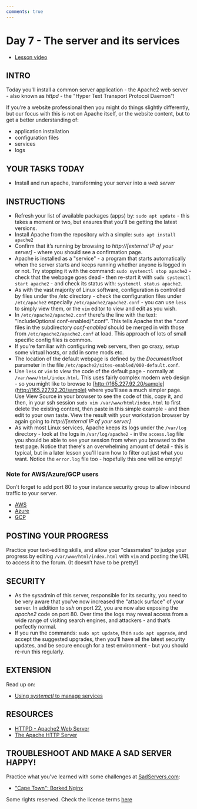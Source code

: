 ```yaml
---
comments: true
---
```

# Day 7 - The server and its services

* [Lesson video](https://youtu.be/VzXwO0qq-bg)

## INTRO

Today you'll install a common server application - the Apache2 web server - also known as *httpd* - the "Hyper Text Transport Protocol Daemon"!

If you’re a website professional then you might do things slightly differently, but our focus with this is not on Apache itself, or the website content, but to get a better understanding of:

* application installation
* configuration files
* services
* logs

## YOUR TASKS TODAY

* Install and run apache, transforming your server into a _web server_

## INSTRUCTIONS

* Refresh your list of available packages (apps) by: `sudo apt update` - this takes a moment or two, but ensures that you'll be getting the latest versions.
* Install Apache from the repository with a simple:  `sudo apt install apache2`
* Confirm that it’s running by browsing to _http://[external IP of your server]_  - where you should see a confirmation page.
* Apache is installed as a "service" - a program that starts automatically when the server starts and keeps running whether anyone is logged in or not. Try stopping it with the command: `sudo systemctl stop apache2` - check that the webpage goes dead - then re-start it with `sudo systemctl start apache2` - and check its status with: `systemctl status apache2`.
* As with the vast majority of Linux software, configuration is controlled by files under the _/etc_ directory - check the configuration files under `/etc/apache2`  especially `/etc/apache2/apache2.conf` - you can use `less` to simply view them, or the `vim` editor to view and edit as you wish.
* In `/etc/apache2/apache2.conf` there's the line with the text: "IncludeOptional conf-enabled/\*.conf". This tells Apache that the \*.conf files in the subdirectory *conf-enabled* should be merged in with those from `/etc/apache2/apache2.conf` at load. This approach of lots of small specific config files is common.
* If you're familiar with configuring web servers, then go crazy, setup some virtual hosts, or add in some mods etc.
* The location of the default webpage is defined by the *DocumentRoot* parameter in the file `/etc/apache2/sites-enabled/000-default.conf`.
* Use `less` or `vim` to view the code of the default page - normally at `/var/www/html/index.html`. This uses fairly complex modern web design - so you might like to browse to [http://165.227.92.20/sample](http://165.227.92.20/sample) where you'll see a much simpler page. Use View Source in your browser to see the code of this, copy it, and then, in your ssh session `sudo vim /var/www/html/index.html` to first delete the existing content, then paste in this simple example - and then edit to your own taste. View the result with your workstation browser by again going to _http://[external IP of your server]_
* As with most Linux services, Apache keeps its logs under the `/var/log` directory - look at the logs in `/var/log/apache2` - in the `access.log` file you should be able to see your session from when you browsed to the test page. Notice that there's an overwhelming amount of detail - this is typical, but in a later lesson you'll learn how to filter out just what you want. Notice the `error.log` file too - hopefully this one will be empty!

### Note for AWS/Azure/GCP users

Don't forget to add port 80 to your instance security group to allow inbound traffic to your server.

* [AWS](https://docs.aws.amazon.com/AWSEC2/latest/UserGuide/working-with-security-groups.html#adding-security-group-rule)
* [Azure](https://learn.microsoft.com/en-us/answers/questions/1190066/how-can-i-open-a-port-in-azure-so-that-a-constant)
* [GCP](https://cloud.google.com/firewall/docs/using-firewalls#listing-rules-vm)

## POSTING YOUR PROGRESS

Practice your text-editing skills, and allow your "classmates" to judge your progress by editing `/var/www/html/index.html` with `vim` and posting the URL to access it to the forum. (It doesn’t have to be pretty!)

## SECURITY

* As the sysadmin of this server, responsible for its security, you need to be very aware that you've now increased the "attack surface" of your server. In addition to *ssh* on port 22, you are now also exposing the *apache2* code on port 80. Over time the logs may reveal access from a wide range of visiting search engines, and attackers - and that’s perfectly normal.
* If you run the commands: `sudo apt update`, then `sudo apt upgrade`, and accept the suggested upgrades, then you'll have all the latest security updates, and be secure enough for a test environment - but you should re-run this regularly.

## EXTENSION

Read up on:

* [Using *systemctl* to manage services](https://www.digitalocean.com/community/tutorials/how-to-use-systemctl-to-manage-systemd-services-and-units)

## RESOURCES

* [HTTPD - Apache2 Web Server](https://ubuntu.com/server/docs/how-to-install-apache2)
* [The Apache HTTP Server](https://access.redhat.com/documentation/en-us/red_hat_enterprise_linux/9/html/deploying_web_servers_and_reverse_proxies/setting-apache-http-server_deploying-web-servers-and-reverse-proxies#doc-wrapper)

## TROUBLESHOOT AND MAKE A SAD SERVER HAPPY!

Practice what you've learned with some challenges at [SadServers.com](https://sadservers.com/):

* ["Cape Town": Borked Nginx](https://sadservers.com/scenario/capetown)

Some rights reserved. Check the license terms
[here](https://github.com/livialima/linuxupskillchallenge/blob/master/LICENSE)
